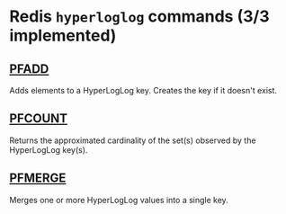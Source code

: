 # Redis `hyperloglog` commands (3/3 implemented)

## [PFADD](https://redis.io/commands/pfadd/)

Adds elements to a HyperLogLog key. Creates the key if it doesn't exist.

## [PFCOUNT](https://redis.io/commands/pfcount/)

Returns the approximated cardinality of the set(s) observed by the HyperLogLog key(s).

## [PFMERGE](https://redis.io/commands/pfmerge/)

Merges one or more HyperLogLog values into a single key.



